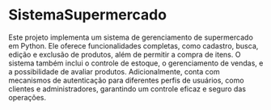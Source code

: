 # SistemaSupermercado
Este projeto implementa um sistema de gerenciamento de supermercado em Python. Ele oferece funcionalidades completas, como cadastro, busca, edição e exclusão de produtos, além de permitir a compra de itens. O sistema também inclui o controle de estoque, o gerenciamento de vendas, e a possibilidade de avaliar produtos. Adicionalmente, conta com mecanismos de autenticação para diferentes perfis de usuários, como clientes e administradores, garantindo um controle eficaz e seguro das operações.
